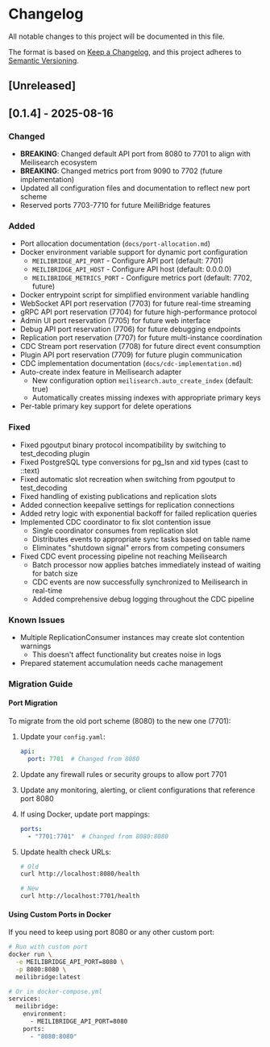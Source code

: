 # Changelog

All notable changes to this project will be documented in this file.

The format is based on [Keep a Changelog](https://keepachangelog.com/en/1.0.0/),
and this project adheres to [Semantic Versioning](https://semver.org/spec/v2.0.0.html).

## [Unreleased]

## [0.1.4] - 2025-08-16

### Changed
- **BREAKING**: Changed default API port from 8080 to 7701 to align with Meilisearch ecosystem
- **BREAKING**: Changed metrics port from 9090 to 7702 (future implementation)
- Updated all configuration files and documentation to reflect new port scheme
- Reserved ports 7703-7710 for future MeiliBridge features

### Added
- Port allocation documentation (`docs/port-allocation.md`)
- Docker environment variable support for dynamic port configuration
  - `MEILIBRIDGE_API_PORT` - Configure API port (default: 7701)
  - `MEILIBRIDGE_API_HOST` - Configure API host (default: 0.0.0.0)
  - `MEILIBRIDGE_METRICS_PORT` - Configure metrics port (default: 7702, future)
- Docker entrypoint script for simplified environment variable handling
- WebSocket API port reservation (7703) for future real-time streaming
- gRPC API port reservation (7704) for future high-performance protocol
- Admin UI port reservation (7705) for future web interface
- Debug API port reservation (7706) for future debugging endpoints
- Replication port reservation (7707) for future multi-instance coordination
- CDC Stream port reservation (7708) for future direct event consumption
- Plugin API port reservation (7709) for future plugin communication
- CDC implementation documentation (`docs/cdc-implementation.md`)
- Auto-create index feature in Meilisearch adapter
  - New configuration option `meilisearch.auto_create_index` (default: true)
  - Automatically creates missing indexes with appropriate primary keys
- Per-table primary key support for delete operations

### Fixed
- Fixed pgoutput binary protocol incompatibility by switching to test_decoding plugin
- Fixed PostgreSQL type conversions for pg_lsn and xid types (cast to ::text)
- Fixed automatic slot recreation when switching from pgoutput to test_decoding
- Fixed handling of existing publications and replication slots
- Added connection keepalive settings for replication connections
- Added retry logic with exponential backoff for failed replication queries
- Implemented CDC coordinator to fix slot contention issue
  - Single coordinator consumes from replication slot
  - Distributes events to appropriate sync tasks based on table name
  - Eliminates "shutdown signal" errors from competing consumers
- Fixed CDC event processing pipeline not reaching Meilisearch
  - Batch processor now applies batches immediately instead of waiting for batch size
  - CDC events are now successfully synchronized to Meilisearch in real-time
  - Added comprehensive debug logging throughout the CDC pipeline

### Known Issues
- Multiple ReplicationConsumer instances may create slot contention warnings
  - This doesn't affect functionality but creates noise in logs
- Prepared statement accumulation needs cache management

### Migration Guide

#### Port Migration
To migrate from the old port scheme (8080) to the new one (7701):

1. Update your `config.yaml`:
   ```yaml
   api:
     port: 7701  # Changed from 8080
   ```

2. Update any firewall rules or security groups to allow port 7701

3. Update any monitoring, alerting, or client configurations that reference port 8080

4. If using Docker, update port mappings:
   ```yaml
   ports:
     - "7701:7701"  # Changed from 8080:8080
   ```

5. Update health check URLs:
   ```bash
   # Old
   curl http://localhost:8080/health
   
   # New
   curl http://localhost:7701/health
   ```

#### Using Custom Ports in Docker

If you need to keep using port 8080 or any other custom port:

```bash
# Run with custom port
docker run \
  -e MEILIBRIDGE_API_PORT=8080 \
  -p 8080:8080 \
  meilibridge:latest

# Or in docker-compose.yml
services:
  meilibridge:
    environment:
      - MEILIBRIDGE_API_PORT=8080
    ports:
      - "8080:8080"
```